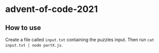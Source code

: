 # advent-of-code-2021

## How to use

Create a file called `input.txt` containing the puzzles input. Then run `cat input.txt | node partX.js`.
